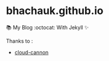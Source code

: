 # bhachauk.github.io
:books: My Blog :octocat:
With Jekyll :sparkles:

Thanks to :

- [cloud-cannon](https://learn.cloudcannon.com/jekyll/looping-in-liquid/)
